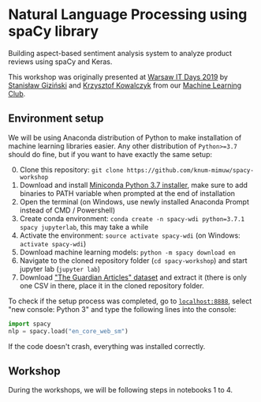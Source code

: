 # Natural Language Processing using spaCy library

Building aspect-based sentiment analysis system to analyze product reviews using spaCy and Keras.

This workshop was originally presented at [Warsaw IT Days 2019](https://warszawskiedniinformatyki.pl)
by [Stanisław Giziński](https://github.com/Gizzio) and [Krzysztof Kowalczyk](https://github.com/kowaalczyk) 
from our [Machine Learning Club](https://www.facebook.com/KNUM.MIMUW/).

## Environment setup

We will be using Anaconda distribution of Python to make installation of machine learning libraries easier.
Any other distribution of `Python>=3.7` should do fine, but if you want to have exactly the same setup:

0. Clone this repository: `git clone https://github.com/knum-mimuw/spacy-workshop`
1. Download and install [Miniconda Python 3.7 installer](https://conda.io/en/latest/miniconda.html),
   make sure to add binaries to PATH variable when prompted at the end of installation
2. Open the terminal (on Windows, use newly installed Anaconda Prompt instead of CMD / Powershell)
3. Create conda environment: `conda create -n spacy-wdi python=3.7.1 spacy jupyterlab`, this may take a while
4. Activate the environment: `source activate spacy-wdi` (on Windows: `activate spacy-wdi`)
5. Download machine learning models: `python -m spacy download en`
6. Navigate to the cloned repository folder (`cd spacy-workshop`) and start jupyter lab (`jupyter lab`)
7. Download ["The Guardian Articles" dataset](http://knum.mimuw.edu.pl/spacy-workshop/) and extract it (there is only one CSV in there, place it in the cloned repository folder.

To check if the setup process was completed, go to [`localhost:8888`](http://localhost:8888/lab),
select "new console: Python 3" and type the following lines into the console:
```python
import spacy
nlp = spacy.load("en_core_web_sm")
```
If the code doesn't crash, everything was installed correctly.

## Workshop

During the workshops, we will be following steps in notebooks 1 to 4.
